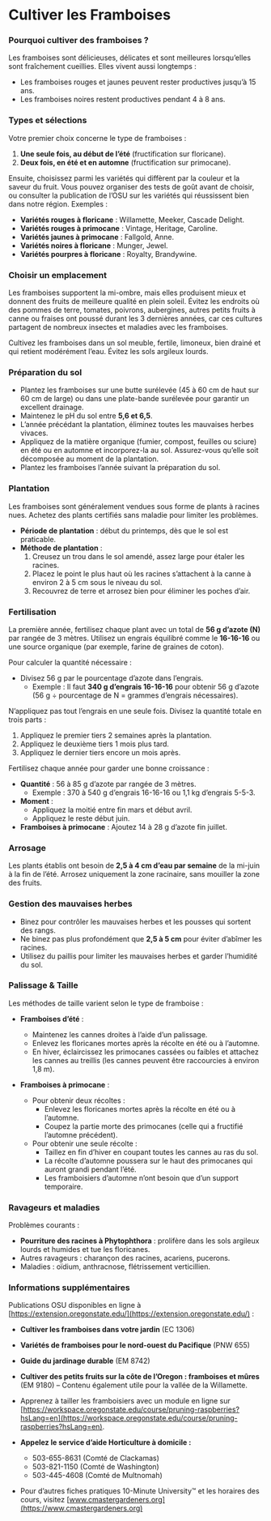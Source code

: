 # Cultiver les Framboises

### Pourquoi cultiver des framboises ?
Les framboises sont délicieuses, délicates et sont meilleures lorsqu’elles sont fraîchement cueillies. Elles vivent aussi longtemps :
- Les framboises rouges et jaunes peuvent rester productives jusqu’à 15 ans.
- Les framboises noires restent productives pendant 4 à 8 ans.

### Types et sélections
Votre premier choix concerne le type de framboises :
1. **Une seule fois, au début de l’été** (fructification sur floricane).
2. **Deux fois, en été et en automne** (fructification sur primocane).

Ensuite, choisissez parmi les variétés qui diffèrent par la couleur et la saveur du fruit. Vous pouvez organiser des tests de goût avant de choisir, ou consulter la publication de l’OSU sur les variétés qui réussissent bien dans notre région. Exemples :
- **Variétés rouges à floricane** : Willamette, Meeker, Cascade Delight.
- **Variétés rouges à primocane** : Vintage, Heritage, Caroline.
- **Variétés jaunes à primocane** : Fallgold, Anne.
- **Variétés noires à floricane** : Munger, Jewel.
- **Variétés pourpres à floricane** : Royalty, Brandywine.

### Choisir un emplacement
Les framboises supportent la mi-ombre, mais elles produisent mieux et donnent des fruits de meilleure qualité en plein soleil. Évitez les endroits où des pommes de terre, tomates, poivrons, aubergines, autres petits fruits à canne ou fraises ont poussé durant les 3 dernières années, car ces cultures partagent de nombreux insectes et maladies avec les framboises.

Cultivez les framboises dans un sol meuble, fertile, limoneux, bien drainé et qui retient modérément l’eau. Évitez les sols argileux lourds.

### Préparation du sol
- Plantez les framboises sur une butte surélevée (45 à 60 cm de haut sur 60 cm de large) ou dans une plate-bande surélevée pour garantir un excellent drainage.
- Maintenez le pH du sol entre **5,6 et 6,5**.
- L’année précédant la plantation, éliminez toutes les mauvaises herbes vivaces.
- Appliquez de la matière organique (fumier, compost, feuilles ou sciure) en été ou en automne et incorporez-la au sol. Assurez-vous qu’elle soit décomposée au moment de la plantation.
- Plantez les framboises l’année suivant la préparation du sol.

### Plantation
Les framboises sont généralement vendues sous forme de plants à racines nues. Achetez des plants certifiés sans maladie pour limiter les problèmes.

- **Période de plantation** : début du printemps, dès que le sol est praticable.
- **Méthode de plantation** :
  1. Creusez un trou dans le sol amendé, assez large pour étaler les racines.
  2. Placez le point le plus haut où les racines s’attachent à la canne à environ 2 à 5 cm sous le niveau du sol.
  3. Recouvrez de terre et arrosez bien pour éliminer les poches d’air.

### Fertilisation

La première année, fertilisez chaque plant avec un total de **56 g d’azote (N)** par rangée de 3 mètres. Utilisez un engrais équilibré comme le **16-16-16** ou une source organique (par exemple, farine de graines de coton).

Pour calculer la quantité nécessaire :
- Divisez 56 g par le pourcentage d’azote dans l’engrais.
  - Exemple : Il faut **340 g d’engrais 16-16-16** pour obtenir 56 g d’azote (56 g ÷ pourcentage de N = grammes d’engrais nécessaires).

N’appliquez pas tout l’engrais en une seule fois. Divisez la quantité totale en trois parts :
1. Appliquez le premier tiers 2 semaines après la plantation.
2. Appliquez le deuxième tiers 1 mois plus tard.
3. Appliquez le dernier tiers encore un mois après.

Fertilisez chaque année pour garder une bonne croissance :
- **Quantité** : 56 à 85 g d’azote par rangée de 3 mètres.
  - Exemple : 370 à 540 g d’engrais 16-16-16 ou 1,1 kg d’engrais 5-5-3.
- **Moment** :
  - Appliquez la moitié entre fin mars et début avril.
  - Appliquez le reste début juin.
- **Framboises à primocane** : Ajoutez 14 à 28 g d’azote fin juillet.

### Arrosage
Les plants établis ont besoin de **2,5 à 4 cm d’eau par semaine** de la mi-juin à la fin de l’été. Arrosez uniquement la zone racinaire, sans mouiller la zone des fruits.

### Gestion des mauvaises herbes
- Binez pour contrôler les mauvaises herbes et les pousses qui sortent des rangs.
- Ne binez pas plus profondément que **2,5 à 5 cm** pour éviter d’abîmer les racines.
- Utilisez du paillis pour limiter les mauvaises herbes et garder l’humidité du sol.

### Palissage & Taille
Les méthodes de taille varient selon le type de framboise :

- **Framboises d’été** :
  - Maintenez les cannes droites à l’aide d’un palissage.
  - Enlevez les floricanes mortes après la récolte en été ou à l’automne.
  - En hiver, éclaircissez les primocanes cassées ou faibles et attachez les cannes au treillis (les cannes peuvent être raccourcies à environ 1,8 m).

- **Framboises à primocane** :
  - Pour obtenir deux récoltes :
    - Enlevez les floricanes mortes après la récolte en été ou à l’automne.
    - Coupez la partie morte des primocanes (celle qui a fructifié l’automne précédent).
  - Pour obtenir une seule récolte :
    - Taillez en fin d’hiver en coupant toutes les cannes au ras du sol.
    - La récolte d’automne poussera sur le haut des primocanes qui auront grandi pendant l’été.
    - Les framboisiers d’automne n’ont besoin que d’un support temporaire.

### Ravageurs et maladies
Problèmes courants :
- **Pourriture des racines à Phytophthora** : prolifère dans les sols argileux lourds et humides et tue les floricanes.
- Autres ravageurs : charançon des racines, acariens, pucerons.
- Maladies : oïdium, anthracnose, flétrissement verticillien.

### Informations supplémentaires
Publications OSU disponibles en ligne à [https://extension.oregonstate.edu/](https://extension.oregonstate.edu/) :
- **Cultiver les framboises dans votre jardin** (EC 1306)
- **Variétés de framboises pour le nord-ouest du Pacifique** (PNW 655)
- **Guide du jardinage durable** (EM 8742)
- **Cultiver des petits fruits sur la côte de l’Oregon : framboises et mûres** (EM 9180) – Contenu également utile pour la vallée de la Willamette.
- Apprenez à tailler les framboisiers avec un module en ligne sur [https://workspace.oregonstate.edu/course/pruning-raspberries?hsLang=en](https://workspace.oregonstate.edu/course/pruning-raspberries?hsLang=en).

- **Appelez le service d’aide Horticulture à domicile :**
  - 503-655-8631 (Comté de Clackamas)
  - 503-821-1150 (Comté de Washington)
  - 503-445-4608 (Comté de Multnomah)
- Pour d’autres fiches pratiques 10-Minute University™ et les horaires des cours, visitez [www.cmastergardeners.org](https://www.cmastergardeners.org)
